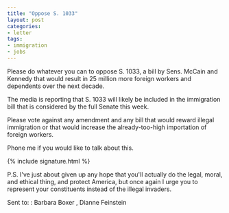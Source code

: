 ```yaml
---
title: "Oppose S. 1033"
layout: post
categories:
- letter
tags:
- immigration
- jobs
---
```


Please do whatever you can to oppose S. 1033, a bill by Sens. McCain and Kennedy that would result in 25 million more foreign workers and dependents over the next decade.

The media is reporting that S. 1033 will likely be included in the immigration bill that is considered by the full Senate this week.

Please vote against any amendment and any bill that would reward illegal immigration or that would increase the already-too-high importation of foreign workers.

Phone me if you would like to talk about this.

{% include signature.html %}

P.S. I've just about given up any hope that you'll actually do the legal, moral, and ethical thing, and protect America, but once again I urge you to represent your constituents instead of the illegal invaders.

Sent to:
: Barbara Boxer
, Dianne Feinstein